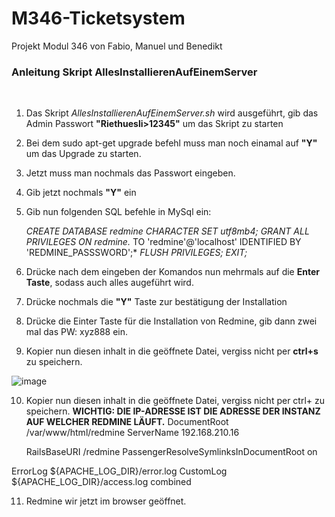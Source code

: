 # M346-Ticketsystem
Projekt Modul 346 von Fabio, Manuel und Benedikt

### Anleitung Skript AllesInstallierenAufEinemServer
<br>

1. Das Skript *AllesInstallierenAufEinemServer.sh* wird ausgeführt, gib das Admin Passwort **"Riethuesli>12345"** um das Skript zu starten
2. Bei dem sudo apt-get upgrade befehl muss man noch einamal auf **"Y"** um das Upgrade zu starten.
3. Jetzt muss man nochmals das Passwort eingeben.
4. Gib jetzt nochmals **"Y"** ein
5. Gib nun folgenden SQL befehle in MySql ein:

   *CREATE DATABASE redmine CHARACTER SET utf8mb4;*
   *GRANT ALL PRIVILEGES ON redmine.* TO 'redmine'@'localhost' IDENTIFIED BY 'REDMINE_PASSSWORD';*
   *FLUSH PRIVILEGES;*
   *EXIT;*
   
6. Drücke nach dem eingeben der Komandos nun mehrmals auf die **Enter Taste**, sodass auch alles augeführt wird.

7. Drücke nochmals die **"Y"** Taste zur bestätigung der Installation
8. Drücke die Einter Taste für die Installation von Redmine, gib dann zwei mal das PW: xyz888 ein.
9. Kopier nun diesen inhalt in die geöffnete Datei, vergiss nicht per **ctrl+s** zu speichern.

  ![image](https://user-images.githubusercontent.com/73245336/209410546-8fe0fff1-ad48-4d8b-b6ff-bd1b4ac42334.png)


10. Kopier nun diesen inhalt in die geöffnete Datei, vergiss nicht per ctrl+ zu speichern. **WICHTIG: DIE IP-ADRESSE IST DIE ADRESSE DER INSTANZ AUF WELCHER REDMINE LÄUFT.**
 DocumentRoot /var/www/html/redmine
 ServerName 192.168.210.16

    RailsBaseURI /redmine
    PassengerResolveSymlinksInDocumentRoot on

  ErrorLog ${APACHE_LOG_DIR}/error.log
CustomLog ${APACHE_LOG_DIR}/access.log combined

11. Redmine wir jetzt im browser geöffnet.

